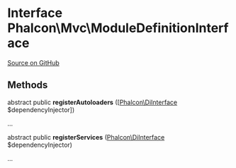 # Interface **Phalcon\\Mvc\\ModuleDefinitionInterface**

<a href="https://github.com/phalcon/cphalcon/blob/master/phalcon/mvc/moduledefinitioninterface.zep" class="btn btn-default btn-sm">Source on GitHub</a>

## Methods

abstract public **registerAutoloaders** ([[Phalcon\DiInterface](/en/3.1.2/api/Phalcon_DiInterface) $dependencyInjector])

...

abstract public **registerServices** ([Phalcon\DiInterface](/en/3.1.2/api/Phalcon_DiInterface) $dependencyInjector)

...